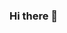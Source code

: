 ### Hi there 👋

<!--
**ivan-barrios/ivan-barrios** is a ✨ _special_ ✨ repository because its `README.md` (this file) appears on your GitHub profile.

Here are some ideas to get you started:

- 🌱 I’m currently learning Next.js, Java, C, and Assembly
- 📫 How to reach me: ivanbar8112003@gmail.com
-->

